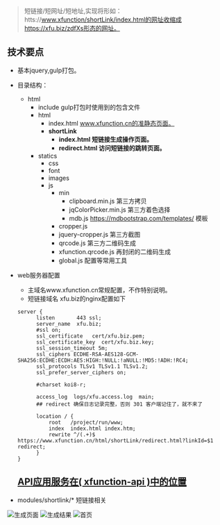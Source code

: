 
> 短链接/短网址/短地址,实现将形如：htts://www.xfunction/shortLink/index.html的网址收缩成https://xfu.biz/zdfXs形态的网址。

## 技术要点
* 基本jquery,gulp打包。
* 目录结构：
  * html
    * include  gulp打包时使用到的包含文件
    * html
      * index.html www.xfunction.cn的准静态页面。
      * **shortLink**
        * **index.html 短链接生成操作页面。**
        * **redirect.html  访问短链接的跳转页面。**
    * statics
      * css
      * font
      * images
      * js
        * min
          * clipboard.min.js 第三方拷贝
          * jqColorPicker.min.js 第三方着色选择
          * mdb.js https://mdbootstrap.com/templates/ 模板
        * cropper.js
        * jquery-cropper.js 第三方截图
        * qrcode.js 第三方二维码生成
        * xfunction.qrcode.js  再封闭的二维码生成
        * global.js  配置等常用工具
* web服务器配置
  * 主域名www.xfunction.cn常规配置，不作特别说明。
  * 短链接域名 xfu.biz的nginx配置如下
  ```
  server {
        listen       443 ssl;
        server_name  xfu.biz;
        #ssl on;
        ssl_certificate   cert/xfu.biz.pem;
        ssl_certificate_key  cert/xfu.biz.key;
        ssl_session_timeout 5m;
        ssl_ciphers ECDHE-RSA-AES128-GCM-SHA256:ECDHE:ECDH:AES:HIGH:!NULL:!aNULL:!MD5:!ADH:!RC4;
        ssl_protocols TLSv1 TLSv1.1 TLSv1.2;
        ssl_prefer_server_ciphers on;

        #charset koi8-r;

        access_log  logs/xfu.access.log  main;
        ## redirect 确保日志记录完整，否则 301 客户端记住了，就不来了

        location / {
            root   /project/run/www;
            index  index.html index.htm;
            rewrite ^/(.+)$ https://www.xfunction.cn/html/shortLink/redirect.html?linkId=$1 redirect;
        }
  }

  ```
 

  ## [API应用服务在( xfunction-api )中的位置](https://github.com/KelvinDong/xfunction-api)

* modules/shortlink/* 短链接相关

 
 ![生成页面](https://acebridge2019.oss-cn-shanghai.aliyuncs.com/201910/x/%E5%BE%AE%E4%BF%A1%E6%88%AA%E5%9B%BE_20200608150651.png)
![生成结果](https://acebridge2019.oss-cn-shanghai.aliyuncs.com/201910/x/%E5%BE%AE%E4%BF%A1%E6%88%AA%E5%9B%BE_20200608150830.png)
![首页](https://acebridge2019.oss-cn-shanghai.aliyuncs.com/201910/x/%E5%BE%AE%E4%BF%A1%E6%88%AA%E5%9B%BE_20200608150558.png)
